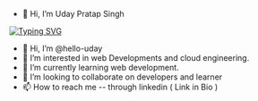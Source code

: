 - 👋 Hi, I’m Uday Pratap Singh

[![Typing SVG](https://readme-typing-svg.herokuapp.com?font=Fira+Code&pause=1000&width=435&lines=I+am+a+front+end+developer;I+am+a+content+writer;I+am+a+c%2B%2B+coder;I+am+very+enthusiast)](https://git.io/typing-svg)

- 👋 Hi, I’m @hello-uday
- 👀 I’m interested in web Developments and cloud engineering.
- 🌱 I’m currently learning web development.
- 💞️ I’m looking to collaborate on developers and learner
- 📫 How to reach me -- through linkedin ( Link in Bio )

<!---
hello-uday/hello-uday is a ✨ special ✨ repository because its `README.md` (this file) appears on your GitHub profile.
You can click the Preview link to take a look at your changes.
--->
